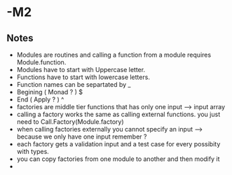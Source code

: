 # -M2
## Notes 
  * Modules are routines and calling a function from a module requires Module.function.
  * Modules have to start with Uppercase letter.
  * Functions have to start with lowercase letters.
  * Function names can be separtated by _
  * Begining ( Monad ? ) $
  * End ( Apply ? ) ^
  * factories are middle tier functions that has only one input --> input array 
  * calling a factory works the same as calling external functions. you just need to Call.Factory(Module.factory)
  * when calling factories externally you cannot specify an input --> because we only have one input remember ?
  * each factory gets a validation input and a test case for every possibity with types. 
  * you can copy factories from one module to another and then modify it
  * 
